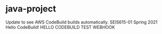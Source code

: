 # java-project
Update to see AWS CodeBuild builds automatically.
SEIS615-01 Spring 2021 Hello CodeBuild!
HELLO CODEBUILD TEST WEBHOOK
